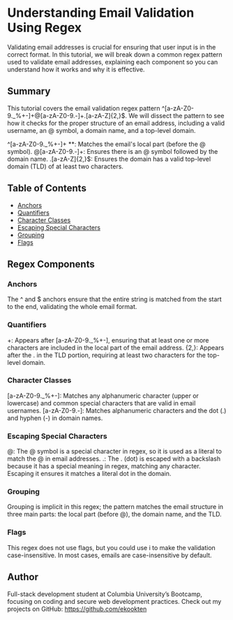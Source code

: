 # Understanding Email Validation Using Regex

Validating email addresses is crucial for ensuring that user input is in the correct format. In this tutorial, we will break down a common regex pattern used to validate email addresses, explaining each component so you can understand how it works and why it is effective.

## Summary

This tutorial covers the email validation regex pattern ^[a-zA-Z0-9._%+-]+@[a-zA-Z0-9.-]+\.[a-zA-Z]{2,}$. We will dissect the pattern to see how it checks for the proper structure of an email address, including a valid username, an @ symbol, a domain name, and a top-level domain.

^[a-zA-Z0-9._%+-]+ **: Matches the email's local part (before the @ symbol).
@[a-zA-Z0-9.-]+: Ensures there is an @ symbol followed by the domain name.
\.[a-zA-Z]{2,}$: Ensures the domain has a valid top-level domain (TLD) of at least two characters.


## Table of Contents

- [Anchors](#anchors)
- [Quantifiers](#quantifiers)
- [Character Classes](#character-classes)
- [Escaping Special Characters](#escaping-special-characters)
- [Grouping](#grouping)
- [Flags](#flags)

## Regex Components

### Anchors

The ^ and $ anchors ensure that the entire string is matched from the start to the end, validating the whole email format.

### Quantifiers

+: Appears after [a-zA-Z0-9._%+-], ensuring that at least one or more characters are included in the local part of the email address.
{2,}: Appears after the . in the TLD portion, requiring at least two characters for the top-level domain.

### Character Classes

[a-zA-Z0-9._%+-]: Matches any alphanumeric character (upper or lowercase) and common special characters that are valid in email usernames.
[a-zA-Z0-9.-]: Matches alphanumeric characters and the dot (.) and hyphen (-) in domain names.

### Escaping Special Characters
@: The @ symbol is a special character in regex, so it is used as a literal to match the @ in email addresses.
\.: The . (dot) is escaped with a backslash because it has a special meaning in regex, matching any character. Escaping it ensures it matches a literal dot in the domain.

### Grouping

Grouping is implicit in this regex; the pattern matches the email structure in three main parts: the local part (before @), the domain name, and the TLD.

### Flags
This regex does not use flags, but you could use i to make the validation case-insensitive. In most cases, emails are case-insensitive by default.

## Author
Full-stack development student at Columbia University’s Bootcamp, focusing on coding and secure web development practices.
Check out my projects on GitHub: https://github.com/ekookten
